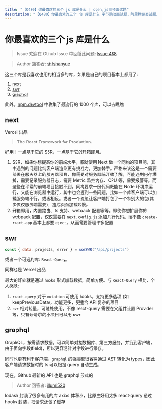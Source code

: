 ```yaml
---
title: "【Q480】你最喜欢的三个 js 库是什么 | open,js高频面试题"
description: "【Q480】你最喜欢的三个 js 库是什么 字节跳动面试题、阿里腾讯面试题、美团小米面试题。"
---
```


# 你最喜欢的三个 js 库是什么

> Issue
> 欢迎在 Gtihub Issue 中回答此问题: [Issue 488](https://github.com/shfshanyue/Daily-Question/issues/488)

> Author
> 回答者: [shfshanyue](https://github.com/shfshanyue)

这三个库是我喜欢也用的相当多的库，如果是自己的项目基本上都用了:

1. [next](https://npm.devtool.tech/next)
2. [swr](https://npm.devtool.tech/swr)
3. [graphql](https://npm.devtool.tech/graphql)

此外，[npm.devtool](https://npm.devtool.tech/) 中收集了最流行的 1000 个库，可以去瞧瞧

## next

Vercel 出品

> The React Framework for Production.

好用！一点基于它的 SSR，一点基于它的开箱即用。

1. SSR，如果你想提高你的前端水平，那就使用 Next 做一个同构的项目吧，其中遇到的问题比纯客户端渲染更有挑战力，更加棘手。严格来说这是一个需要部署在服务器上的服务器项目，你需要对服务器端开始了解，可能遇到内存爆掉，需要记录服务器日志，需要 Metric 监控内存、CPU 等，需要报警等。而这些在平常的前端项目接触不到。同构要求一份代码既能在 Node 环境中运行，又能在浏览器中运行，其中也会遇到一些问题，比如一个库客户端可以加载服务端不行，或者相反。或者一个疏忽让客户端打包了一个特别大的包(其实仅仅服务端需要)，造成页面加载过慢。
1. 开箱即用，内置路由、ts 支持、webpack 配置等等。即使你想扩展你的 webpack 配置，仅仅需要在 `next.config.js` 添加几行代码。而不像 `create-react-app` 基本上都要 `eject`，从而需要管理许多配置

## swr

```js
const { data: projects, error } = useSWR("/api/projects");
```

或者一个可选的库: `React-Query`。

同样也是 Vercel 出品

最大的好处就是通过 `hooks` 形式加载数据，简单方便。与 `React-Query` 相比，个人感觉:

1. `react-query` 对于 `mutation` 可使用 hooks，支持更多选项 (如 keepPreviousData)，功能更多，更适合 API 复杂的项目
1. `swr` 相对轻量，可随处使用，不像 react-query 需要在父组件设置 Provider 等，只有读请求的小项目可以用 swr

## graphql

GraphQL，按需请求数据。可以简单对接数据库、第三方服务，并扔到客户端，由于面向字段(field)，所以更容易针对字段进行缓存。

同时也更有利于客户端，`graphql` 的强类型很容易通过 AST 转化为 types，因此客户端请求数据时的 ts 可以根据 query 自动生成。

现在，Github 最新的 API 也是 graphql 形式的

> Author
> 回答者: [illumi520](https://github.com/illumi520)

lodash 封装了很多有用的库
axios 体积小，比原生好用太多
react-query 通过 hooks 封装，把请求还做了缓存
